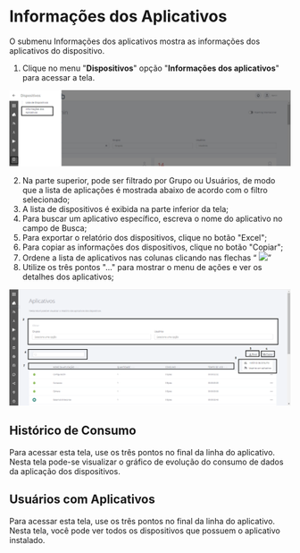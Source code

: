 # Informações dos Aplicativos

O submenu Informações dos aplicativos mostra as informações dos aplicativos do dispositivo.

1. Clique no menu "**Dispositivos**" opção "**Informações dos aplicativos**" para acessar a tela.

![](<../../.gitbook/assets/18 (2).png>)

2. Na parte superior, pode ser filtrado por Grupo ou Usuários, de modo que a lista de aplicações é mostrada abaixo de acordo com o filtro selecionado;
3. A lista de dispositivos é exibida na parte inferior da tela;
4. Para buscar um aplicativo específico, escreva o nome do aplicativo no campo de Busca;
5. Para exportar o relatório dos dispositivos, clique no botão "Excel";
6. Para copiar as informações dos dispositivos, clique no botão "Copiar";
7. Ordene a lista de aplicativos nas colunas clicando nas flechas “ ![](broken-reference)”
8. Utilize os três pontos "..." para mostrar o menu de ações e ver os detalhes dos aplicativos;

![](<../../.gitbook/assets/20 (2).png>)

## **Histórico de Consumo**

Para acessar esta tela, use os três pontos no final da linha do aplicativo. Nesta tela pode-se visualizar o gráfico de evolução do consumo de dados da aplicação dos dispositivos.

## **Usuários com Aplicativos**

Para acessar esta tela, use os três pontos no final da linha do aplicativo. Nesta tela, você pode ver todos os dispositivos que possuem o aplicativo instalado.
